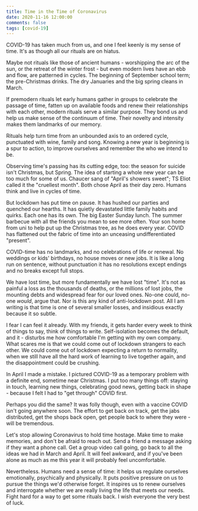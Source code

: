 ```yaml
---
title: Time in the Time of Coronavirus
date: 2020-11-16 12:00:00
comments: false
tags: [covid-19]
---
```


COVID-19 has taken much from us, and one I feel keenly is my sense of time. It's as though all our rituals are on hiatus.

Maybe not rituals like those of ancient humans - worshipping the arc of the sun, or the retreat of the winter frost - but even modern lives have an ebb and flow, are patterned in cycles. The beginning of September school term; the pre-Christmas drinks. The dry Januaries and the big spring cleans in March.

If premodern rituals let early humans gather in groups to celebrate the passage of time, fatten up on available foods and renew their relationships with each other, modern rituals serve a similar purpose. They bond us and help us make sense of the continuum of time. Their novelty and intensity makes them landmarks of our memory.

Rituals help turn time from an unbounded axis to an ordered cycle, punctuated with wine, family and song. Knowing a new year is beginning is a spur to action, to improve ourselves and remember the who we intend to be.

Observing time's passing has its cutting edge, too: the season for suicide isn't Christmas, but Spring. The idea of starting a whole new year can be too much for some of us. Chaucer sang of "April's showers sweet"; TS Eliot called it the "cruellest month". Both chose April as their day zero. Humans think and live in cycles of time.

But lockdown has put time on pause. It has hushed our parties and quenched our hearths. It has quietly devastated little family habits and quirks. Each one has its own. The big Easter Sunday lunch. The summer barbecue with all the friends you mean to see more often. Your son home from uni to help put up the Christmas tree, as he does every year. COVID has flattened out the fabric of time into an unceasing undifferentiated "present".

COVID-time has no landmarks, and no celebrations of life or renewal. No weddings or kids' birthdays, no house moves or new jobs. It is like a long run on sentence, without punctuation it has no resolutions except endings and no breaks except full stops.

We have lost time, but more fundamentally we have lost "time". It's not as painful a loss as the thousands of deaths, or the millions of lost jobs, the mounting debts and widespread fear for our loved ones. No-one could, no-one _would_, argue that. Nor is this any kind of anti-lockdown post. All I am writing is that time is one of several smaller losses, and insidious exactly because it so subtle.

I fear I can feel it already. With my friends, it gets harder every week to think of things to say, think of things to write. Self-isolation becomes the default, and it - disturbs me how comfortable I'm getting with my own company. What scares me is that we could come out of lockdown strangers to each other. We could come out of lockdown expecting a return to normality, when we still have all the hard work of learning to live together again, and the disappointment could be crushing.

In April I made a mistake. I pictured COVID-19 as a temporary problem with a definite end, sometime near Christmas. I put too many things off: staying in touch, learning new things, celebrating good news, getting back in shape - because I felt I had to "get through" COVID first.

Perhaps you did the same? It was folly though, even with a vaccine COVID isn't going anywhere soon. The effort to get back on track, get the jabs distributed, get the shops back open, get people back to where they were - will be tremendous.

Let's stop allowing Coronavirus to hold time hostage. Make time to make memories, and don't be afraid to reach out. Send a friend a message asking if they want a phone call. Get a group video call going, go back to all the ideas we had in March and April. It will feel awkward, and if you've been alone as much as me this year it will probably feel uncomfortable.

Nevertheless. Humans need a sense of time: it helps us regulate ourselves emotionally, psychically and physically. It puts positive pressure on us to pursue the things we'd otherwise forget. It inspires us to renew ourselves and interrogate whether we are really living the life that meets our needs. Fight hard for a way to get some rituals back. I wish everyone the very best of luck.